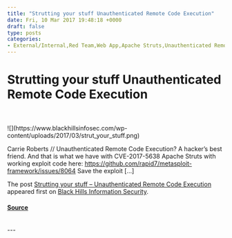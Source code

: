 ```yaml
---
title: "Strutting your stuff Unauthenticated Remote Code Execution"
date: Fri, 10 Mar 2017 19:48:18 +0000
draft: false
type: posts
categories: 
- External/Internal,Red Team,Web App,Apache Struts,Unauthenticated Remote Code Execution
---
```

# Strutting your stuff Unauthenticated Remote Code Execution

<br/>

<br/>
![](https://www.blackhillsinfosec.com/wp-content/uploads/2017/03/strut_your_stuff.png)

Carrie Roberts // Unauthenticated Remote Code Execution? A hacker’s best friend. And that is what we have with CVE-2017-5638 Apache Struts with working exploit code here: https://github.com/rapid7/metasploit-framework/issues/8064 Save the exploit \[…\]

The post [Strutting your stuff – Unauthenticated Remote Code Execution](https://www.blackhillsinfosec.com/strutting-stuff-unauthenticated-remote-code-execution/) appeared first on [Black Hills Information Security](https://www.blackhillsinfosec.com).

#### [Source](https://www.blackhillsinfosec.com/strutting-stuff-unauthenticated-remote-code-execution/)

<br/>
---
